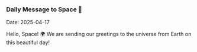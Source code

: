 ### Daily Message to Space 🌌
Date: 2025-04-17

Hello, Space! 🌍 We are sending our greetings to the universe from Earth on this beautiful day!
